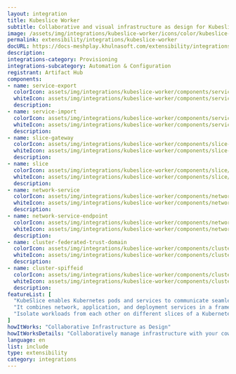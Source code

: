 ```yaml
---
layout: integration
title: Kubeslice Worker
subtitle: Collaborative and visual infrastructure as design for Kubeslice Worker
image: /assets/img/integrations/kubeslice-worker/icons/color/kubeslice-worker-color.svg
permalink: extensibility/integrations/kubeslice-worker
docURL: https://docs-meshplay.khulnasoft.com/extensibility/integrations/kubeslice-worker
description: 
integrations-category: Provisioning
integrations-subcategory: Automation & Configuration
registrant: Artifact Hub
components: 
- name: service-export
  colorIcon: assets/img/integrations/kubeslice-worker/components/service-export/icons/color/service-export-color.svg
  whiteIcon: assets/img/integrations/kubeslice-worker/components/service-export/icons/white/service-export-white.svg
  description: 
- name: service-import
  colorIcon: assets/img/integrations/kubeslice-worker/components/service-import/icons/color/service-import-color.svg
  whiteIcon: assets/img/integrations/kubeslice-worker/components/service-import/icons/white/service-import-white.svg
  description: 
- name: slice-gateway
  colorIcon: assets/img/integrations/kubeslice-worker/components/slice-gateway/icons/color/slice-gateway-color.svg
  whiteIcon: assets/img/integrations/kubeslice-worker/components/slice-gateway/icons/white/slice-gateway-white.svg
  description: 
- name: slice
  colorIcon: assets/img/integrations/kubeslice-worker/components/slice/icons/color/slice-color.svg
  whiteIcon: assets/img/integrations/kubeslice-worker/components/slice/icons/white/slice-white.svg
  description: 
- name: network-service
  colorIcon: assets/img/integrations/kubeslice-worker/components/network-service/icons/color/network-service-color.svg
  whiteIcon: assets/img/integrations/kubeslice-worker/components/network-service/icons/white/network-service-white.svg
  description: 
- name: network-service-endpoint
  colorIcon: assets/img/integrations/kubeslice-worker/components/network-service-endpoint/icons/color/network-service-endpoint-color.svg
  whiteIcon: assets/img/integrations/kubeslice-worker/components/network-service-endpoint/icons/white/network-service-endpoint-white.svg
  description: 
- name: cluster-federated-trust-domain
  colorIcon: assets/img/integrations/kubeslice-worker/components/cluster-federated-trust-domain/icons/color/cluster-federated-trust-domain-color.svg
  whiteIcon: assets/img/integrations/kubeslice-worker/components/cluster-federated-trust-domain/icons/white/cluster-federated-trust-domain-white.svg
  description: 
- name: cluster-spiffeid
  colorIcon: assets/img/integrations/kubeslice-worker/components/cluster-spiffeid/icons/color/cluster-spiffeid-color.svg
  whiteIcon: assets/img/integrations/kubeslice-worker/components/cluster-spiffeid/icons/white/cluster-spiffeid-white.svg
  description: 
featureList: [
  "KubeSlice enables Kubernetes pods and services to communicate seamlessly across clusters, clouds, edges, and data centers by creating logical application boundaries known as Slices.",
  "It combines network, application, and deployment services in a framework to accelerate application deployment in a multi-cluster, multi-tenant environment.",
  "Isolate workloads from each other on different slices of a Kubernetes cluster"
]
howItWorks: "Collaborative Infrastructure as Design"
howItWorksDetails: "Collaboratively manage infrastructure with your coworkers synchronously sharing the same designs."
language: en
list: include
type: extensibility
category: integrations
---
```

